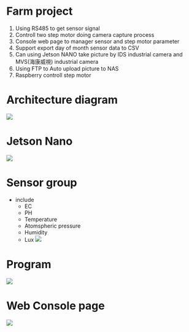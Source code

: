 # Farm project
1. Using RS485 to get sensor signal 
2. Controll two step motor doing camera capture process
3. Console web page to manager sensor and step motor parameter
4. Support export day of month sensor data to CSV 
5. Can using Jetson NANO take picture by IDS industrial camera and MVS(海康威視) industrial camera
6. Using FTP to Auto upload picture to NAS 
7. Raspberry controll step motor

# Architecture diagram
![](https://i.imgur.com/z71rRYA.png)
# Jetson Nano 
![](https://d11vq4vh3begny.cloudfront.net/img/tmp/1EP/BOo6z/Lo/5LvB5/Zg)

# Sensor group
* include 
  * EC
  * PH
  * Temperature
  * Atomspheric pressure
  * Humidity
  * Lux
![](https://d11vq4vh3begny.cloudfront.net/img/tmp/1EP/BOo6z/Lo/Dgd3r/Zg)

# Program
![](https://d11vq4vh3begny.cloudfront.net/img/tmp/1EP/BOo6z/Lo/J4voK/Zg)

# Web Console page
![](https://i.imgur.com/ECX5wnx.png)
